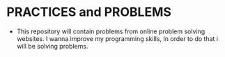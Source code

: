 # PRACTICES and PROBLEMS

- This repository will contain problems from online problem solving websites. I wanna improve my programming skills, In order to do that i will be solving problems.